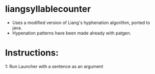 liangsyllablecounter
====================
* Uses a modified version of Liang's hyphenation algorithm, ported to java.
* Hypenation patterns have been made already with patgen.


Instructions:
============
1: Run Launcher with a sentence as an argument
